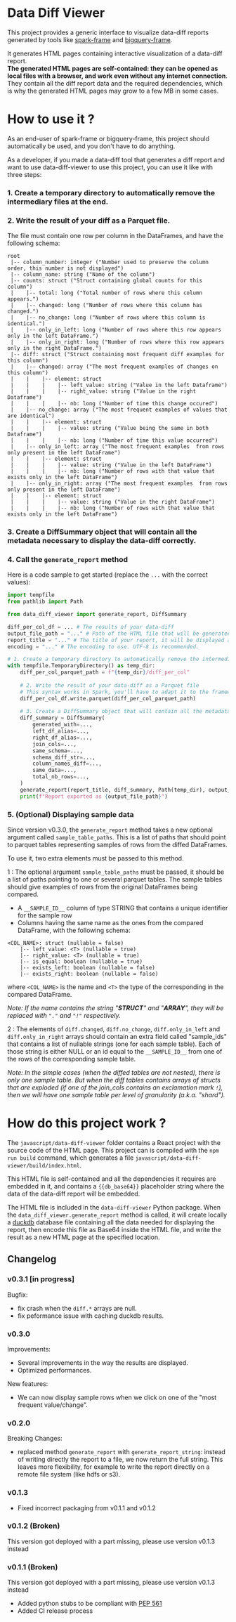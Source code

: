 # Data Diff Viewer

This project provides a generic interface to visualize data-diff reports generated
by tools like [spark-frame](https://github.com/FurcyPin/spark-frame) 
and [bigquery-frame](https://github.com/FurcyPin/bigquery-frame).

It generates HTML pages containing interactive visualization of a data-diff report.  
**The generated HTML pages are self-contained: they can be opened as local files with a browser,
and work even without any internet connection**. 
They contain all the diff report data and the required dependencies, 
which is why the generated HTML pages may grow to a few MB in some cases.


# How to use it ?

As an end-user of spark-frame or bigquery-frame, this project should automatically 
be used, and you don't have to do anything.

As a developer, if you made a data-diff tool that generates a diff report and want
to use data-diff-viewer to use this project, you can use it like with three steps:

### 1. Create a temporary directory to automatically remove the intermediary files at the end.
### 2. Write the result of your diff as a Parquet file. 
The file must contain one row per column in the DataFrames, and have the following schema:

```
root
 |-- column_number: integer ("Number used to preserve the column order, this number is not displayed")
 |-- column_name: string ("Name of the column")
 |-- counts: struct ("Struct containing global counts for this column")
 |    |-- total: long ("Total number of rows where this column appears.")
 |    |-- changed: long ("Number of rows where this column has changed.")
 |    |-- no_change: long ("Number of rows where this column is identical.")
 |    |-- only_in_left: long ("Number of rows where this row appears only in the left DataFrame.")
 |    |-- only_in_right: long ("Number of rows where this row appears only in the right DataFrame.")
 |-- diff: struct ("Struct containing most frequent diff examples for this column")
 |    |-- changed: array ("The most frequent examples of changes on this column")
 |    |    |-- element: struct
 |    |    |    |-- left_value: string ("Value in the left Dataframe")
 |    |    |    |-- right_value: string ("Value in the right Dataframe")
 |    |    |    |-- nb: long ("Number of time this change occured")
 |    |-- no_change: array ("The most frequent examples of values that are identical")
 |    |    |-- element: struct
 |    |    |    |-- value: string ("Value being the same in both Dataframe")
 |    |    |    |-- nb: long ("Number of time this value occurred")
 |    |-- only_in_left: array ("The most frequent examples  from rows only present in the left DataFrame")
 |    |    |-- element: struct
 |    |    |    |-- value: string ("Value in the left DataFrame")
 |    |    |    |-- nb: long ("Number of rows with that value that exists only in the left DataFrame")
 |    |-- only_in_right: array ("The most frequent examples  from rows only present in the left DataFrame")
 |    |    |-- element: struct
 |    |    |    |-- value: string ("Value in the right DataFrame")
 |    |    |    |-- nb: long ("Number of rows with that value that exists only in the left DataFrame")
```


### 3. Create a DiffSummary object that will contain all the metadata necessary to display the data-diff correctly.   
### 4. Call the `generate_report` method

Here is a code sample to get started (replace the `...` with the correct values):
```python
import tempfile
from pathlib import Path

from data_diff_viewer import generate_report, DiffSummary

diff_per_col_df = ... # The results of your data-diff 
output_file_path = "..." # Path of the HTML file that will be generated
report_title = "..." # The title of your report, it will be displayed at the top of the html page
encoding = "..." # The encoding to use. UTF-8 is recommended.

# 1. Create a temporary directory to automatically remove the intermediary files at the end.
with tempfile.TemporaryDirectory() as temp_dir:
    diff_per_col_parquet_path = f"{temp_dir}/diff_per_col"
    
    # 2. Write the result of your data-diff as a Parquet file
    # This syntax works in Spark, you'll have to adapt it to the framework you used to generate the diff
    diff_per_col_df.write.parquet(diff_per_col_parquet_path)
    
    # 3. Create a DiffSummary object that will contain all the metadata necessary to display the data-diff correctly.
    diff_summary = DiffSummary(
        generated_with=...,
        left_df_alias=...,
        right_df_alias=...,
        join_cols=...,
        same_schema=...,
        schema_diff_str=...,
        column_names_diff=...,
        same_data=...,
        total_nb_rows=...,
    )
    generate_report(report_title, diff_summary, Path(temp_dir), output_file_path, encoding)
    print(f"Report exported as {output_file_path}")
```

### 5. (Optional) Displaying sample data

Since version v0.3.0, the `generate_report` method takes a new optional argument called `sample_table_paths`.
This is a list of paths that should point to parquet tables representing samples of rows from the diffed DataFrames.

To use it, two extra elements must be passed to this method.

1 : The optional argument `sample_table_paths` must be passed, it should be a list of paths pointing to one or
several parquet tables. The sample tables should give examples of rows from the original DataFrames being
compared.

- A `__SAMPLE_ID__` column of type STRING that contains a unique identifier for the sample row
- Columns having the same name as the ones from the compared DataFrame, with the following schema:

```
<COL_NAME>: struct (nullable = false)
    |-- left_value: <T> (nullable = true)
    |-- right_value: <T> (nullable = true)
    |-- is_equal: boolean (nullable = true)
    |-- exists_left: boolean (nullable = false)
    |-- exists_right: boolean (nullable = false)
```
where `<COL_NAME>` is the name and `<T>` the type of the corresponding in the compared DataFrame.

_Note: If the name contains the string "__STRUCT__" and "__ARRAY__", they will be replaced with `"."` and `"!"`
  respectively._

2 : The elements of `diff.changed`, `diff.no_change`, `diff.only_in_left` and `diff.only_in_right` arrays
should contain an extra field called "sample_ids" that contains a list of nullable strings
(one for each sample table). Each of those string is either NULL or an id equal to the `__SAMPLE_ID__`
from one of the rows of the corresponding sample table.

_Note: In the simple cases (when the diffed tables are not nested), there is only one sample table.
  But when the diff tables contains arrays of structs that are exploded (if one of the join_cols contains
  an exclamation mark `!`), then we will have one sample table per level of granularity (a.k.a. "shard")._



# How do this project work ?

The `javascript/data-diff-viewer` folder contains a React project with the source code of the HTML page.
This project can is compiled with the `npm run build` command, 
which generates a file `javascript/data-diff-viewer/build/index.html`.

This HTML file is self-contained and all the dependencies it requires are embedded in it,
and contains a `{{db_base64}}` placeholder string where the data of the data-diff report will be embedded. 

The HTML file is included in the `data-diff-viewer` Python package.
When the `data_diff_viewer.generate_report` method is called,
it will create locally a [duckdb](https://duckdb.org/) database file containing
all the data needed for displaying the report, then encode this file as Base64
inside the HTML file, and write the result as a new HTML page at the specified location.


## Changelog


### v0.3.1 [in progress]

Bugfix:
- fix crash when the `diff.*` arrays are null.
- fix peformance issue with caching duckdb results.


### v0.3.0

Improvements:
- Several improvements in the way the results are displayed.
- Optimized performances.

New features:
- We can now display sample rows when we click on one of the "most frequent value/change".


### v0.2.0

Breaking Changes:
- replaced method `generate_report` with `generate_report_string`: instead of writing directly the report to a file, 
  we now return the full string. This leaves more flexibility, for example to write the report directly on a remote
  file system (like hdfs or s3).

### v0.1.3

- Fixed incorrect packaging from v0.1.1 and v0.1.2

### v0.1.2 (Broken)

This version got deployed with a part missing, please use version v0.1.3 instead

### v0.1.1 (Broken)

This version got deployed with a part missing, please use version v0.1.3 instead

- Added python stubs to be compliant with [PEP 561](https://peps.python.org/pep-0561/)
- Added CI release process

